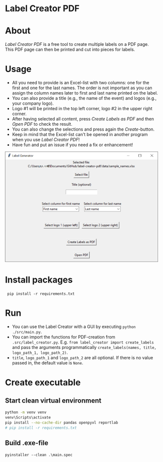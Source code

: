 # Label Creator PDF

# About

*Label Creator PDF* is a free tool to create multiple labels on a PDF page. This PDF page can then be printed and cut into pieces for labels.

# Usage

- All you need to provide is an Excel-list with two columns: one for the first and one for the last names. The order is not important as you can assign the column names later to first and last name printed on the label.
- You can also provide a title (e.g., the name of the event) and logos (e.g., your company logo).
- Logo #1 will be printed in the top left corner, logo #2 in the upper right corner.
- After having selected all content, press *Create Labels as PDF* and then *Open PDF* to check the result.
- You can also change the selections and press again the *Create*-button.
- Keep in mind that the Excel-list can't be opened in another program when you use *Label Creator PDF*!
- Have fun and put an issue if you need a fix or enhancement!

 ![](./assets/gui_1.png)

# Install packages

` pip install -r requirements.txt`

# Run

- You can use the Label Creator with a GUI by executing `python ./src/main.py`.
- You can import the functions for PDF-creation from  `.src/label_creator.py`. E.g. `from label_creator import create_labels` and pass the arguments programmatically `create_labels(names, title, logo_path_1, logo_path_2)`.
- `title`, `logo_path_1` and `logo_path_2` are all optional. If there is no value passed in, the default value is `None`.

# Create executable

## Start clean virtual environment

```bash
python -m venv venv
venv\Scripts\activate
pip install --no-cache-dir pandas openpyxl reportlab
# pip install -r requirements.txt
```

## Build .exe-file

`pyinstaller --clean .\main.spec`